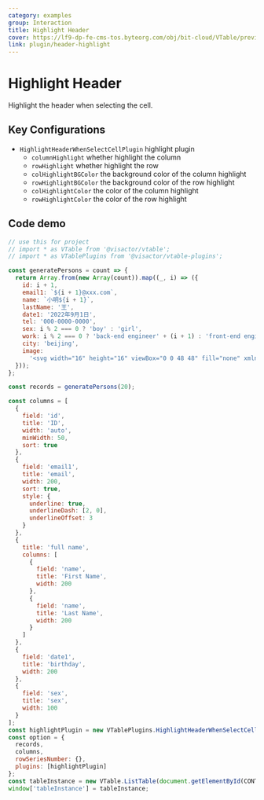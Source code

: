```yaml
---
category: examples
group: Interaction
title: Highlight Header
cover: https://lf9-dp-fe-cms-tos.byteorg.com/obj/bit-cloud/VTable/preview/head-highlight.png
link: plugin/header-highlight
---
```


# Highlight Header

Highlight the header when selecting the cell.

## Key Configurations

- `HighlightHeaderWhenSelectCellPlugin` highlight plugin
  - `columnHighlight` whether highlight the column
  - `rowHighlight` whether highlight the row
  - `colHighlightBGColor` the background color of the column highlight
  - `rowHighlightBGColor` the background color of the row highlight
  - `colHighlightColor` the color of the column highlight
  - `rowHighlightColor` the color of the row highlight

## Code demo

```javascript livedemo template=vtable
// use this for project
// import * as VTable from '@visactor/vtable';
// import * as VTablePlugins from '@visactor/vtable-plugins';

const generatePersons = count => {
  return Array.from(new Array(count)).map((_, i) => ({
    id: i + 1,
    email1: `${i + 1}@xxx.com`,
    name: `小明${i + 1}`,
    lastName: '王',
    date1: '2022年9月1日',
    tel: '000-0000-0000',
    sex: i % 2 === 0 ? 'boy' : 'girl',
    work: i % 2 === 0 ? 'back-end engineer' + (i + 1) : 'front-end engineer' + (i + 1),
    city: 'beijing',
    image:
      '<svg width="16" height="16" viewBox="0 0 48 48" fill="none" xmlns="http://www.w3.org/2000/svg"><path d="M34 10V4H8V38L14 35" stroke="#f5a623" stroke-width="1" stroke-linecap="round" stroke-linejoin="round"/><path d="M14 44V10H40V44L27 37.7273L14 44Z" fill="#f5a623" stroke="#f5a623" stroke-width="1" stroke-linejoin="round"/></svg>'
  }));
};

const records = generatePersons(20);

const columns = [
  {
    field: 'id',
    title: 'ID',
    width: 'auto',
    minWidth: 50,
    sort: true
  },
  {
    field: 'email1',
    title: 'email',
    width: 200,
    sort: true,
    style: {
      underline: true,
      underlineDash: [2, 0],
      underlineOffset: 3
    }
  },
  {
    title: 'full name',
    columns: [
      {
        field: 'name',
        title: 'First Name',
        width: 200
      },
      {
        field: 'name',
        title: 'Last Name',
        width: 200
      }
    ]
  },
  {
    field: 'date1',
    title: 'birthday',
    width: 200
  },
  {
    field: 'sex',
    title: 'sex',
    width: 100
  }
];
const highlightPlugin = new VTablePlugins.HighlightHeaderWhenSelectCellPlugin();
const option = {
  records,
  columns,
  rowSeriesNumber: {},
  plugins: [highlightPlugin]
};
const tableInstance = new VTable.ListTable(document.getElementById(CONTAINER_ID), option);
window['tableInstance'] = tableInstance;


```

